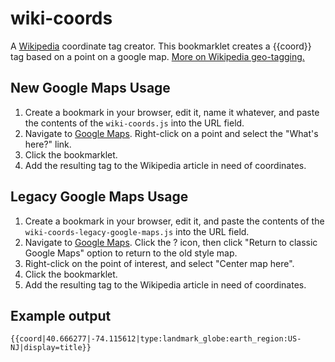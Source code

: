 # wiki-coords

A [Wikipedia](http://en.wikipedia.org/ "Wikipedia") coordinate tag creator. This bookmarklet creates a {{coord}} tag based on a point on a google map. [More on Wikipedia geo-tagging.](https://en.wikipedia.org/wiki/Wikipedia:WikiProject_Geographical_coordinates "Wikipedia geo-tagging")

## New Google Maps Usage

1. Create a bookmark in your browser, edit it, name it whatever, and paste the contents of the `wiki-coords.js` into the URL field.
2. Navigate to [Google Maps](https://maps.google.com/ "Google Maps"). Right-click on a point and select the "What's here?" link.
3. Click the bookmarklet.
4. Add the resulting tag to the Wikipedia article in need of coordinates.

## Legacy Google Maps Usage

1. Create a bookmark in your browser, edit it, and paste the contents of the `wiki-coords-legacy-google-maps.js` into the URL field.
2. Navigate to [Google Maps](https://maps.google.com/ "Google Maps"). Click the ? icon, then click "Return to classic Google Maps" option to return to the old style map.
3. Right-click on the point of interest, and select "Center map here".
4. Click the bookmarklet.
5. Add the resulting tag to the Wikipedia article in need of coordinates.

## Example output

`{{coord|40.666277|-74.115612|type:landmark_globe:earth_region:US-NJ|display=title}}`
